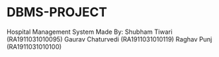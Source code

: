 # DBMS-PROJECT
Hospital Management System
Made By:
Shubham Tiwari (RA1911031010095)
Gaurav Chaturvedi (RA1911031010119)
Raghav Punj (RA1911031010100)

